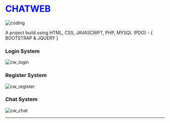 <h1><font color="blue">CHATWEB</font></h1>

![coding](https://github.com/usercodemode/ChatWeb/assets/147582140/0f0415ff-9534-41b2-ac16-9a1bf8d5dd0c)

A project build using HTML, CSS, JAVASCRIPT, PHP, MYSQL (PDO) - { BOOTSTRAP & JQUERY }

<h3>Login System</h3>

![cw_login](https://github.com/usercodemode/ChatWeb/assets/147582140/3564bb67-8fdb-4fde-82a9-6c835fc2e4c1)

<h3>Register System</h3>

![cw_register](https://github.com/usercodemode/ChatWeb/assets/147582140/3445a903-3a8b-4b47-bb46-116071adc7b4)

<h3>Chat System</h3>

![cw_chat](https://github.com/usercodemode/ChatWeb/assets/147582140/0618f9a7-a63d-4224-95e1-f4e136e40379)

***
